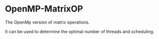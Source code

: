 OpenMP-MatrixOP
===============
The OpenMp version of matrix operations.

It can be used to determine the optimal number of threads and scheduling.
